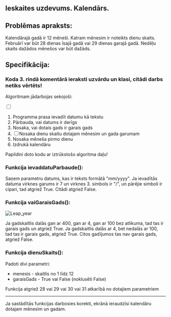 Ieskaites uzdevums. Kalendārs.
---
## Problēmas apraksts:
Kalendārajā gadā ir 12 mēneši. Katram mēnesim ir noteikts dienu skaits. Februārī var būt 28 dienas īsajā gadā vai 29 dienas garajā gadā. Nedēļu skaits dažādos mēnešos var būt dažāds.

## Specifikācija:
### Koda 3. rindā komentārā ieraksti uzvārdu un klasi, citādi darbs netiks vērtēts!

Algoritmam jādarbojas sekojoši:

<input type="checkbox"></input>

1. Programma prasa ievadīt datumu kā tekstu
2.  Pārbauda, vai datums ir derīgs
3. Nosaka, vai dotais gads ir garais gads
4. ☐ Nosaka dienu skaitu dotajam mēnesim un gada garumam
5. Nosaka mēneša pirmo dienu
6. Izdrukā kalendāru

Papildini doto kodu ar iztrūkstošo algoritma daļu!

### Funkcija ievaddatuParbaude():

Saņem parametru datums, kas ir teksts formātā "mm/yyyy".
Ja ievadītās datuma virknes garums ir 7 un virknes 3. simbols ir "/", un pārējie simboli ir cipari, tad atgriež True.
Citādi atgriež False.

### Funkcija vaiGaraisGads():

![Leap_year](/flowchart.png)

Ja gadskaitlis dalās gan ar 400, gan ar 4, gan ar 100 bez atlikuma, tad tas ir garais gads un atgriež True. Ja gadskaitlis dalās ar 4, bet nedalās ar 100, tad tas ir garais gads, atgriež True. Citos gadījumos tas nav garais gads, atgriež False.

### Funkcija dienuSkaits():

Padoti divi parametri:
* menesis - skaitlis no 1 līdz 12
* garaisGads - True vai False (noklusēti False)

Funkcija atgriež 28 vai 29 vai 30 vai 31 atkarībā no dotajiem parametriem

---
Ja sastādītās funkcijas darbosies korekti, ekrānā ieraudzīsi kalendāru dotajam mēnesim un gadam.




